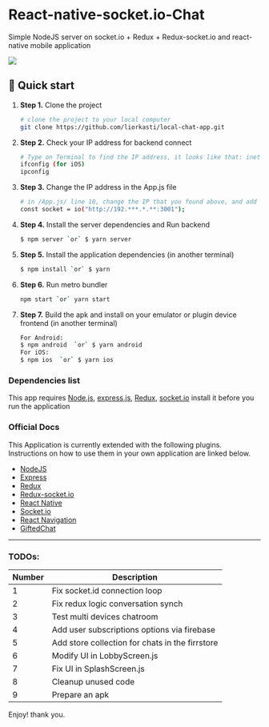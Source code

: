 # React-native-socket.io-Chat
Simple NodeJS server on socket.io + Redux + Redux-socket.io and react-native mobile application

![](https://cdn-images-1.medium.com/max/300/1*GkR93AAlILkmE_3QQf88Ug.png)

## 🚀 Quick start

1.  **Step 1.**
    Clone the project
    ```sh
    # clone the project to your local computer
    git clone https://github.com/liorkasti/local-chat-app.git
    ```
1.  **Step 2.**
    Check your IP address for backend connect
    ```sh
    # Type on Terminal to find the IP address, it looks like that: inet 192.168.0.100 netmask 0xffffff00 broadcast 192.168.0.255. Take the 192.168.0.100 part/
    ifconfig (for iOS)
    ipconfig
    ```
1.  **Step 3.**
    Change the IP address in the App.js file
    ```sh
    # in /App.js/ line 10, change the IP that you found above, and add to the link below, remember add :3001 at the end
    const socket = io("http://192.***.*.**:3001");
    ```
1.  **Step 4.**
    Install the server dependencies and Run backend
    ```sh
    $ npm server `or` $ yarn server
    ```
1.  **Step 5.**
    Install the application dependencies (in another terminal)
    ```sh
    $ npm install `or` $ yarn 
    ```
1.  **Step 6.**
    Run metro bundler
    ```sh
    npm start `or` yarn start
    ```
1.  **Step 7.**
    Build the apk and install on your emulator or plugin device frontend (in another terminal)
    ```sh
    For Android:
    $ npm android  `or` $ yarn android
    For iOS:
    $ npm ios  `or` $ yarn ios
    ```

### Dependencies list

This app requires [Node.js](https://nodejs.org/), [express.js](https://expressjs.com/en/guide/routing.html), [Redux](https://redux.js.org/), [socket.io](https://socket.io) install it before you run the application


### Official Docs
This Application is currently extended with the following plugins. Instructions on how to use them in your own application are linked below.
* [NodeJS ](https://nodejs.org/)
* [Express](https://expressjs.com/en/guide/routing.html)
* [Redux](https://redux.js.org/)
* [Redux-socket.io](https://github.com/itaylor/redux-socket.io/)
* [React Native](https://facebook.github.io/react-native/)
* [Socket.io](https://socket.io)
* [React Navigation](https://reactnavigation.org/)
* [GiftedChat ](https://github.com/FaridSafi/react-native-gifted-chat)

_______________________________________________

### TODOs:

| Number | Description |
| ------ | ------ |
| 1 | Fix socket.id connection loop
| 2 | Fix redux logic conversation synch
| 3 | Test multi devices chatroom
| 4 | Add user subscriptions options via firebase
| 5 | Add store collection for chats in the firrstore
| 6 | Modify UI in LobbyScreen.js
| 7 | Fix UI in SplashScreen.js 
| 8 | Cleanup unused code
| 9 | Prepare an apk

Enjoy! thank you.

